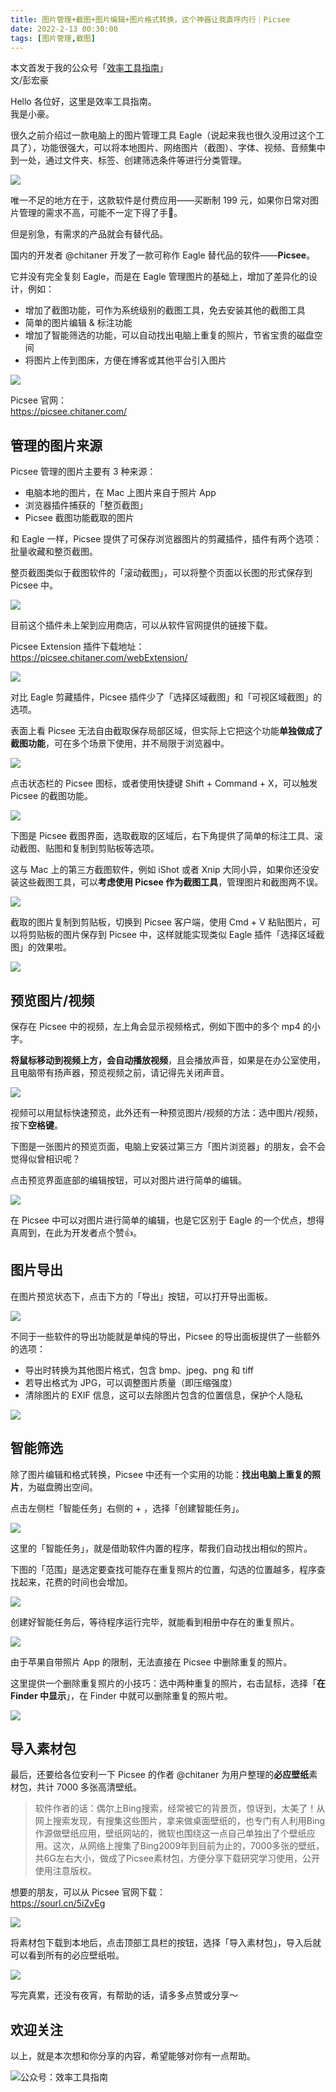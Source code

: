 ```yaml
---
title: 图片管理+截图+图片编辑+图片格式转换，这个神器让我直呼内行｜Picsee                                  
date: 2022-2-13 00:30:00               
tags: [图片管理,截图]                                                                                 
--- 
```


本文首发于我的公众号「[效率工具指南](https://mp.weixin.qq.com/s/JeS3ergTmhGknZACv0b61w)」     
文/彭宏豪

Hello 各位好，这里是效率工具指南。  
我是小豪。  

很久之前介绍过一款电脑上的图片管理工具 Eagle（说起来我也很久没用过这个工具了），功能很强大，可以将本地图片、网络图片（截图）、字体、视频、音频集中到一处，通过文件夹、标签、创建筛选条件等进行分类管理。   

![](https://article-picbed-1302715071.cos.ap-guangzhou.myqcloud.com/2022/02/13/16446619958775.jpg)

唯一不足的地方在于，这款软件是付费应用——买断制 199 元，如果你日常对图片管理的需求不高，可能不一定下得了手👋。   

但是别急，有需求的产品就会有替代品。  

国内的开发者 @chitaner 开发了一款可称作 Eagle 替代品的软件——**Picsee**。

它并没有完全复刻 Eagle，而是在 Eagle 管理图片的基础上，增加了差异化的设计，例如：  

* 增加了截图功能，可作为系统级别的截图工具，免去安装其他的截图工具   
* 简单的图片编辑 & 标注功能  
* 增加了智能筛选的功能，可以自动找出电脑上重复的照片，节省宝贵的磁盘空间  
* 将图片上传到图床，方便在博客或其他平台引入图片  

![](https://article-picbed-1302715071.cos.ap-guangzhou.myqcloud.com/2022/02/13/16446642617690.jpg)

Picsee 官网：   
https://picsee.chitaner.com/

## 管理的图片来源

Picsee 管理的图片主要有 3 种来源：  

* 电脑本地的图片，在 Mac 上图片来自于照片 App
* 浏览器插件捕获的「整页截图」
* Picsee 截图功能截取的图片

和 Eagle 一样，Picsee 提供了可保存浏览器图片的剪藏插件，插件有两个选项：批量收藏和整页截图。  

整页截图类似于截图软件的「滚动截图」，可以将整个页面以长图的形式保存到 Picsee 中。  

![](https://article-picbed-1302715071.cos.ap-guangzhou.myqcloud.com/2022/02/13/16446660402452.jpg)

目前这个插件未上架到应用商店，可以从软件官网提供的链接下载。  

Picsee Extension 插件下载地址：  
https://picsee.chitaner.com/webExtension/

![](https://article-picbed-1302715071.cos.ap-guangzhou.myqcloud.com/2022/02/13/16446690459364.jpg)

对比 Eagle 剪藏插件，Picsee 插件少了「选择区域截图」和「可视区域截图」的选项。  

表面上看 Picsee 无法自由截取保存局部区域，但实际上它把这个功能**单独做成了截图功能**，可在多个场景下使用，并不局限于浏览器中。   

![](https://article-picbed-1302715071.cos.ap-guangzhou.myqcloud.com/2022/02/13/16446712647750.jpg)

点击状态栏的 Picsee 图标，或者使用快捷键 Shift + Command + X，可以触发 Picsee 的截图功能。   

![](https://article-picbed-1302715071.cos.ap-guangzhou.myqcloud.com/2022/02/13/16446717747414.jpg)

下图是 Picsee 截图界面，选取截取的区域后，右下角提供了简单的标注工具、滚动截图、贴图和复制到剪贴板等选项。  

这与 Mac 上的第三方截图软件，例如 iShot 或者 Xnip 大同小异，如果你还没安装这些截图工具，可以**考虑使用 Picsee 作为截图工具**，管理图片和截图两不误。 

![](https://article-picbed-1302715071.cos.ap-guangzhou.myqcloud.com/2022/02/13/16446719885771.jpg)

截取的图片复制到剪贴板，切换到 Picsee 客户端，使用 Cmd + V 粘贴图片，可以将剪贴板的图片保存到 Picsee 中，这样就能实现类似 Eagle 插件「选择区域截图」的效果啦。

![](https://article-picbed-1302715071.cos.ap-guangzhou.myqcloud.com/2022/02/13/16446749265477.jpg)


## 预览图片/视频

保存在 Picsee 中的视频，左上角会显示视频格式，例如下图中的多个 mp4 的小字。  

**将鼠标移动到视频上方，会自动播放视频**，且会播放声音，如果是在办公室使用，且电脑带有扬声器，预览视频之前，请记得先关闭声音。  

![](https://article-picbed-1302715071.cos.ap-guangzhou.myqcloud.com/2022/02/13/16446598488239.jpg)

视频可以用鼠标快速预览，此外还有一种预览图片/视频的方法：选中图片/视频，按下**空格键**。  

下图是一张图片的预览页面，电脑上安装过第三方「图片浏览器」的朋友，会不会觉得似曾相识呢？  

点击预览界面底部的编辑按钮，可以对图片进行简单的编辑。   

![](https://article-picbed-1302715071.cos.ap-guangzhou.myqcloud.com/2022/02/13/16446762567731.jpg)

在 Picsee 中可以对图片进行简单的编辑，也是它区别于 Eagle 的一个优点，想得真周到，在此为开发者点个赞👍。  

## 图片导出

在图片预览状态下，点击下方的「导出」按钮，可以打开导出面板。  

![](https://article-picbed-1302715071.cos.ap-guangzhou.myqcloud.com/2022/02/13/16446607599471.jpg)

不同于一些软件的导出功能就是单纯的导出，Picsee 的导出面板提供了一些额外的选项：  

* 导出时转换为其他图片格式，包含 bmp、jpeg、png 和 tiff 
* 若导出格式为 JPG，可以调整图片质量（即压缩强度） 
* 清除图片的 EXIF 信息，这可以去除图片包含的位置信息，保护个人隐私  

![](https://article-picbed-1302715071.cos.ap-guangzhou.myqcloud.com/2022/02/13/16446605621218.jpg)

## 智能筛选

除了图片编辑和格式转换，Picsee 中还有一个实用的功能：**找出电脑上重复的照片**，为磁盘腾出空间。  

点击左侧栏「智能任务」右侧的 + ，选择「创建智能任务」。

![](https://article-picbed-1302715071.cos.ap-guangzhou.myqcloud.com/2022/02/13/16446770770282.jpg)

这里的「智能任务」，就是借助软件内置的程序，帮我们自动找出相似的照片。  

下图的「范围」是选定要查找可能存在重复照片的位置，勾选的位置越多，程序查找起来，花费的时间也会增加。  

![](https://article-picbed-1302715071.cos.ap-guangzhou.myqcloud.com/2022/02/13/16446809012846.jpg)

创建好智能任务后，等待程序运行完毕，就能看到相册中存在的重复照片。   

![](https://article-picbed-1302715071.cos.ap-guangzhou.myqcloud.com/2022/02/13/16446812247859.jpg)

由于苹果自带照片 App 的限制，无法直接在 Picsee 中删除重复的照片。  

这里提供一个删除重复照片的小技巧：选中两种重复的照片，右击鼠标，选择「**在 Finder 中显示**」，在 Finder 中就可以删除重复的照片啦。   

![](https://article-picbed-1302715071.cos.ap-guangzhou.myqcloud.com/2022/02/13/16446813310018.jpg)

## 导入素材包

最后，还要给各位安利一下 Picsee 的作者 @chitaner 为用户整理的**必应壁纸**素材包，共计 7000 多张高清壁纸。   

> 软件作者的话：偶尔上Bing搜索，经常被它的背景页，惊讶到，太美了！从网上搜索发现，有搜集这些图片，拿来做桌面壁纸的，也专门有人利用Bing作源做壁纸应用，壁纸网站的，微软也围绕这一点自己单独出了个壁纸应用。这次，从网络上搜集了Bing2009年到目前为止的，7000多张的壁纸，共6G左右大小，做成了Picsee素材包，方便分享下载研究学习使用，公开使用注意版权。  

想要的朋友，可以从 Picsee 官网下载：  
https://sourl.cn/5iZvEg  

![](https://article-picbed-1302715071.cos.ap-guangzhou.myqcloud.com/2022/02/13/16446818322269.jpg)

将素材包下载到本地后，点击顶部工具栏的按钮，选择「导入素材包」，导入后就可以看到所有的必应壁纸啦。   

![](https://article-picbed-1302715071.cos.ap-guangzhou.myqcloud.com/2022/02/13/16446822477006.jpg)


写完真累，还没有夜宵，有帮助的话，请多多点赞或分享～   

## 欢迎关注     

以上，就是本次想和你分享的内容，希望能够对你有一点帮助。     

![公众号：效率工具指南](https://article-picbed-1302715071.cos.ap-guangzhou.myqcloud.com/2021/05/28/gong-zhong-hao-wei-bu-er-wei-ma-dailogo.png)     


   
